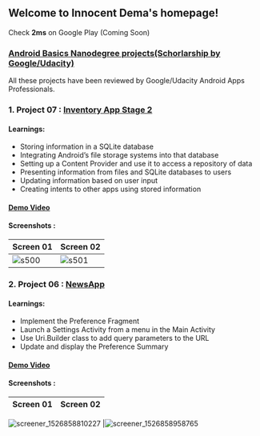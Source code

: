 ## Welcome to Innocent Dema's homepage!

Check **2ms** on Google Play (Coming Soon)

### [Android Basics Nanodegree projects(Schorlarship by Google/Udacity)](https://confirm.udacity.com/3XDREDPM)

All these projects have been reviewed by Google/Udacity Android Apps Professionals.

### 1. Project 07 : [Inventory App Stage 2](https://github.com/angwandi/Books) 

#### Learnings: 
* Storing information in a SQLite database
* Integrating Android’s file storage systems into that database
* Setting up a Content Provider and use it to access a repository of data
* Presenting information from files and SQLite databases to users
* Updating information based on user input
* Creating intents to other apps using stored information

#### [Demo Video](https://www.youtube.com/watch?v=JlT3Z2kI5RE&t=4s)

#### Screenshots :

Screen 01 | Screen 02
--------- | ---------
![s500](https://user-images.githubusercontent.com/31923567/42063214-8ea4cd9e-7b28-11e8-8876-a65289d06e15.png) |![s501](https://user-images.githubusercontent.com/31923567/42063217-90a26bb0-7b28-11e8-95bf-982d2f84d809.png)

### 2. Project 06 : [NewsApp](https://github.com/angwandi/NewsAppABNSGU) 

#### Learnings: 
* Implement the Preference Fragment
* Launch a Settings Activity from a menu in the Main Activity
* Use Uri.Builder class to add query parameters to the URL
* Update and display the Preference Summary
#### [Demo Video](https://www.youtube.com/watch?v=oA2RqZK7JZo&t=43s)

#### Screenshots :

Screen 01 | Screen 02
--------- | ---------
![screener_1526858810227](https://user-images.githubusercontent.com/31923567/40304949-70e5e546-5cf0-11e8-830e-624f13edf50e.png)
|![screener_1526858958765](https://user-images.githubusercontent.com/31923567/40304959-782a9f2c-5cf0-11e8-8a47-e5c12976fc5d.png)







